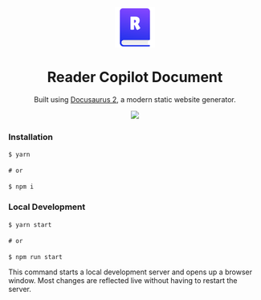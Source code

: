 <p align="center">
  <img src="static/img/logo.svg" width="80" alt="Reader Copilot logo" />
</p>

<h1 align="center">Reader Copilot Document</h1>
<p align="center">
  Built using <a href="https://v2.docusaurus.io/" target="_blank">Docusaurus 2</a>, a modern static website generator.
</p>

<p align="center">
    <a title="Get From Microsoft Store" href="https://www.microsoft.com/store/apps/9PFZCKRHW0BC?launch=true&mode=full" target="_blank">
        <picture>
            <source srcset="https://get.microsoft.com/images/en-US%20light.svg" media="(prefers-color-scheme: dark)" />
            <source srcset="https://get.microsoft.com/images/en-US%20dark.svg" media="(prefers-color-scheme: light), (prefers-color-scheme: no-preference)" />
            <img src="https://get.microsoft.com/images/en-US%20dark.svg" width=144 />
        </picture>
    </a>
</p>

### Installation

```shell
$ yarn

# or

$ npm i
```

### Local Development

```shell
$ yarn start

# or

$ npm run start
```

This command starts a local development server and opens up a browser window. Most changes are reflected live without having to restart the server.
